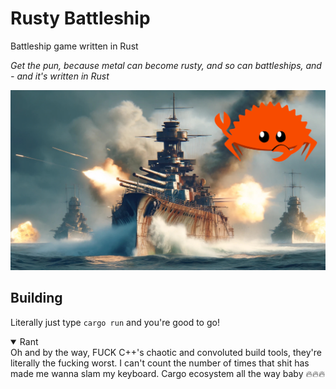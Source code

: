 # Rusty Battleship
Battleship game written in Rust

*Get the pun, because metal can become rusty, and so can battleships, and - and it's written in Rust*

![totally epic image](assets/readme_image.jpg)

## Building
Literally just type `cargo run` and you're good to go!
<details open> 
	<summary> Rant </summary>
	Oh and by the way, FUCK C++'s chaotic and convoluted build tools, they're literally the fucking worst. I can't count the number of times that shit has made me wanna slam my keyboard. Cargo ecosystem all the way baby 🔥🔥🔥
</details>
